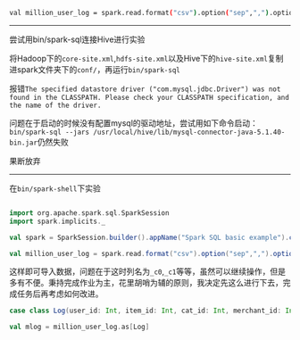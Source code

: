 ```sh
val million_user_log = spark.read.format("csv").option("sep",",").option("header","false").option("inferSchema","false").load("input/million_user_log.csv")
```

---

尝试用bin/spark-sql连接Hive进行实验

将Hadoop下的`core-site.xml`,`hdfs-site.xml`以及Hive下的`hive-site.xml`复制进spark文件夹下的`conf/`，再运行`bin/spark-sql`

报错`The specified datastore driver ("com.mysql.jdbc.Driver") was not found in the CLASSPATH. Please check your CLASSPATH specification, and the name of the driver.`

问题在于启动的时候没有配置mysql的驱动地址，尝试用如下命令启动：`bin/spark-sql --jars /usr/local/hive/lib/mysql-connector-java-5.1.40-bin.jar`仍然失败

果断放弃

---

在`bin/spark-shell`下实验

```scala

import org.apache.spark.sql.SparkSession
import spark.implicits._

val spark = SparkSession.builder().appName("Spark SQL basic example").config("spark.some.config.option", "some-value").getOrCreate()

val million_user_log = spark.read.format("csv").option("sep",",").option("header","false").option("inferSchema","false").load("input/million_user_log.csv")

```

这样即可导入数据，问题在于这时列名为`_c0`,`_c1`等等，虽然可以继续操作，但是多有不便。秉持完成作业为主，花里胡哨为辅的原则，我决定先这么进行下去，完成任务后再考虑如何改进。


```scala
case class Log(user_id: Int, item_id: Int, cat_id: Int, merchant_id: Int, brand_id: Int, month: Int, day: Int, action: Int, age_range: Int, gender: Int, province: String)

val mlog = million_user_log.as[Log]

```